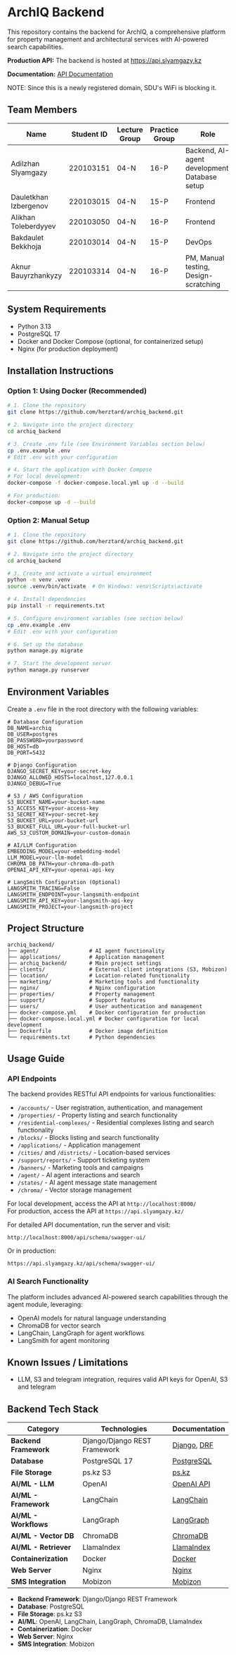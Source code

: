 # ArchIQ Backend

This repository contains the backend for ArchIQ, a comprehensive platform for property management and architectural services with AI-powered search capabilities.

**Production API:** The backend is hosted at https://api.slyamgazy.kz

**Documentation:** [API Documentation](https://api.slyamgazy.kz/api/schema/swagger-ui/)

NOTE: Since this is a newly registered domain, SDU's WiFi is blocking it.


## Team Members

| Name                  | Student ID  | Lecture Group | Practice Group | Role                                          |
|-----------------------|-------------|---------------|----------------|-----------------------------------------------|
| Adilzhan Slyamgazy    | 220103151   | 04-N          | 16-P           | Backend, AI-agent development, Database setup |
| Dauletkhan Izbergenov | 220103015   | 04-N          | 15-P           | Frontend                                      |
| Alikhan Toleberdyyev  | 220103050   | 04-N          | 16-P           | Frontend                                      |
| Bakdaulet Bekkhoja    | 220103014   | 04-N          | 15-P           | DevOps                                        |
| Aknur Bauyrzhankyzy   | 220103314   | 04-N          | 16-P           | PM, Manual testing, Design-scratching         |

## System Requirements

- Python 3.13
- PostgreSQL 17
- Docker and Docker Compose (optional, for containerized setup)
- Nginx (for production deployment)

## Installation Instructions

### Option 1: Using Docker (Recommended)

```bash
# 1. Clone the repository
git clone https://github.com/herztard/archiq_backend.git

# 2. Navigate into the project directory
cd archiq_backend

# 3. Create .env file (see Environment Variables section below)
cp .env.example .env
# Edit .env with your configuration

# 4. Start the application with Docker Compose
# For local development:
docker-compose -f docker-compose.local.yml up -d --build

# For production:
docker-compose up -d --build
```

### Option 2: Manual Setup

```bash
# 1. Clone the repository
git clone https://github.com/herztard/archiq_backend.git

# 2. Navigate into the project directory
cd archiq_backend

# 3. Create and activate a virtual environment
python -m venv .venv
source .venv/bin/activate  # On Windows: venv\Scripts\activate

# 4. Install dependencies
pip install -r requirements.txt

# 5. Configure environment variables (see section below)
cp .env.example .env
# Edit .env with your configuration

# 6. Set up the database
python manage.py migrate

# 7. Start the development server
python manage.py runserver
```

## Environment Variables

Create a `.env` file in the root directory with the following variables:

```
# Database Configuration
DB_NAME=archiq
DB_USER=postgres
DB_PASSWORD=yourpassword
DB_HOST=db
DB_PORT=5432

# Django Configuration
DJANGO_SECRET_KEY=your-secret-key
DJANGO_ALLOWED_HOSTS=localhost,127.0.0.1
DJANGO_DEBUG=True

# S3 / AWS Configuration
S3_BUCKET_NAME=your-bucket-name
S3_ACCESS_KEY=your-access-key
S3_SECRET_KEY=your-secret-key
S3_BUCKET_URL=your-bucket-url
S3_BUCKET_FULL_URL=your-full-bucket-url
AWS_S3_CUSTOM_DOMAIN=your-custom-domain

# AI/LLM Configuration
EMBEDDING_MODEL=your-embedding-model
LLM_MODEL=your-llm-model
CHROMA_DB_PATH=your-chroma-db-path
OPENAI_API_KEY=your-openai-api-key

# LangSmith Configuration (Optional)
LANGSMITH_TRACING=False
LANGSMITH_ENDPOINT=your-langsmith-endpoint
LANGSMITH_API_KEY=your-langsmith-api-key
LANGSMITH_PROJECT=your-langsmith-project
```

## Project Structure

```
archiq_backend/
├── agent/                # AI agent functionality
├── applications/         # Application management
├── archiq_backend/       # Main project settings
├── clients/              # External client integrations (S3, Mobizon)
├── location/             # Location-related functionality
├── marketing/            # Marketing tools and functionality
├── nginx/                # Nginx configuration
├── properties/           # Property management
├── support/              # Support features
├── users/                # User authentication and management
├── docker-compose.yml    # Docker configuration for production
├── docker-compose.local.yml # Docker configuration for local development
├── Dockerfile            # Docker image definition
└── requirements.txt      # Python dependencies
```

## Usage Guide

### API Endpoints

The backend provides RESTful API endpoints for various functionalities:

- `/accounts/` - User registration, authentication, and management
- `/properties/` - Property listing and search functionality
- `/residential-complexes/` - Residential complexes listing and search functionality
- `/blocks/` - Blocks listing and search functionality
- `/applications/` - Application management
- `/cities/` and `/districts/` - Location-based services
- `/support/reports/` - Support ticketing system
- `/banners/` - Marketing tools and campaigns
- `/agent/` - AI agent interactions and search
- `/states/` - AI agent message state management
- `/chroma/` - Vector storage management

For local development, access the API at `http://localhost:8000/`  
For production, access the API at `https://api.slyamgazy.kz/`

For detailed API documentation, run the server and visit:
```
http://localhost:8000/api/schema/swagger-ui/
```
Or in production:
```
https://api.slyamgazy.kz/api/schema/swagger-ui/
```

### AI Search Functionality

The platform includes advanced AI-powered search capabilities through the agent module, leveraging:
- OpenAI models for natural language understanding
- ChromaDB for vector search
- LangChain, LangGraph for agent workflows
- LangSmith for agent monitoring

## Known Issues / Limitations

- LLM, S3 and telegram integration, requires valid API keys for OpenAI, S3 and telegram

## Backend Tech Stack

| Category              | Technologies                           | Documentation                                                                            |
|-----------------------|----------------------------------------|------------------------------------------------------------------------------------------|
| **Backend Framework** | Django/Django REST Framework           | [Django](https://docs.djangoproject.com/), [DRF](https://www.django-rest-framework.org/) |
| **Database**          | PostgreSQL 17                          | [PostgreSQL](https://www.postgresql.org/docs/)                                           |
| **File Storage**      | ps.kz S3                               | [ps.kz](https://www.ps.kz)                                                               |
| **AI/ML - LLM**       | OpenAI                                 | [OpenAI API](https://platform.openai.com/docs/)                                          |
| **AI/ML - Framework** | LangChain                              | [LangChain](https://python.langchain.com/docs/)                                          |
| **AI/ML - Workflows** | LangGraph                              | [LangGraph](https://langchain-ai.github.io/langgraph/)                                   |
| **AI/ML - Vector DB** | ChromaDB                               | [ChromaDB](https://docs.trychroma.com/)                                                  |
| **AI/ML - Retriever** | LlamaIndex                             | [LlamaIndex](https://docs.llamaindex.ai/)                                                |
| **Containerization**  | Docker                                 | [Docker](https://docs.docker.com/)                                                       |
| **Web Server**        | Nginx                                  | [Nginx](https://nginx.org/en/docs/)                                                      |
| **SMS Integration**   | Mobizon                                | [Mobizon](https://mobizon.kz/)                                                           |

- **Backend Framework**: Django/Django REST Framework
- **Database**: PostgreSQL
- **File Storage**: ps.kz S3
- **AI/ML**: OpenAI, LangChain, LangGraph, ChromaDB, LlamaIndex
- **Containerization**: Docker
- **Web Server**: Nginx
- **SMS Integration**: Mobizon
